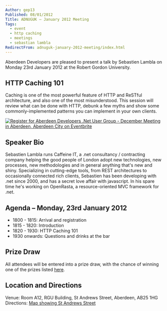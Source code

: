 ```yaml
---
Author: gep13
Published: 08/01/2012
Title: ADNUGUK – January 2012 Meeting
Tags:
  - event
  - http caching
  - meetings
  - sebastian lambla
RedirectFrom: adnuguk-january-2012-meeting/index.html
---
```


Aberdeen Developers are pleased to present a talk by Sebastien Lambla on Monday 23rd January 2012 at the Robert Gordon University.

## HTTP Caching 101

Caching is one of the most powerful feature of HTTP and ReSTful architecture, and also one of the most misunderstood. This session will review what can be done with HTTP, debunk a few myths and show some commonly-implemented patterns you can implement in your own clients.

[![Register for Aberdeen Developers .Net User Group - December Meeting in Aberdeen, Aberdeen City  on Eventbrite](http://www.eventbrite.com/registerbutton?eid=2581657808)](http://adnuguk-jan2012.eventbrite.co.uk?ref=ebtn)

## Speaker Bio

Sebastien Lambla runs Caffeine IT, a .net consultancy / contracting company helping the good people of London adopt new technologies, new processes, new methodologies and in general anything that's new and shiny. Specializing in cutting-edge tools, from REST architectures to occasionally connected rich clients, Sebastien has been developing with .net since 2000, and has a secret love affair with javascript. In his spare time he's working on OpenRasta, a resource-oriented MVC framework for .net.

## Agenda – Monday, 23rd January 2012

* 1800 - 1815: Arrival and registration
* 1815 - 1820: Introduction
* 1820 - 1930: HTTP Caching 101
* 1930 onwards: Questions and drinks at the bar

## Prize Draw

All attendees will be entered into a prize draw, with the chance of winning one of the prizes listed [here](http://www.gep13.co.uk/blog/?p=107).

## Location and Directions

Venue: Room A12, RGU Building, St Andrews Street, Aberdeen, AB25 1HG Directions: [Map showing St Andrews Street](http://www.bing.com/maps/?v=2&cp=57.149542434132776~-2.102723645985436&lvl=17&dir=0&sty=c&eo=1&form=LMLTCC)
